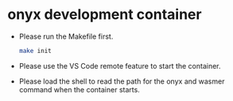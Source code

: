 # onyx development container
- Please run the Makefile first.
  ```bash
  make init
  ```
- Please use the VS Code remote feature to start the container.

- Please load the shell to read the path for the onyx and wasmer command when the container starts.
